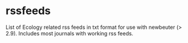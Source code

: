 # rssfeeds
List of Ecology related rss feeds in txt format for use with newbeuter (> 2.9).
Includes most journals with working rss feeds. 
